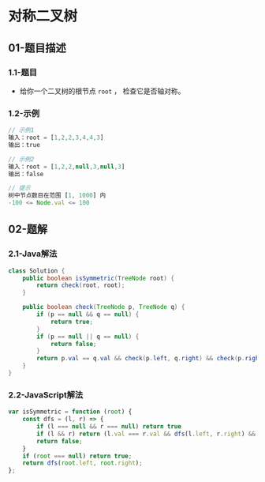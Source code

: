 # 对称二叉树

## 01-题目描述

### 1.1-题目

- 给你一个二叉树的根节点 `root` ， 检查它是否轴对称。

### 1.2-示例

```js
// 示例1
输入：root = [1,2,2,3,4,4,3]
输出：true

// 示例2
输入：root = [1,2,2,null,3,null,3]
输出：false

// 提示
树中节点数目在范围 [1, 1000] 内
-100 <= Node.val <= 100
```

## 02-题解

### 2.1-Java解法

```java
class Solution {
    public boolean isSymmetric(TreeNode root) {
        return check(root, root);
    }

    public boolean check(TreeNode p, TreeNode q) {
        if (p == null && q == null) {
            return true;
        }
        if (p == null || q == null) {
            return false;
        }
        return p.val == q.val && check(p.left, q.right) && check(p.right, q.left);
    }
}
```

### 2.2-JavaScript解法

```js
var isSymmetric = function (root) {
    const dfs = (l, r) => {
        if (l === null && r === null) return true
        if (l && r) return (l.val === r.val && dfs(l.left, r.right) && dfs(l.right, r.left))
        return false;
    }
    if (root === null) return true;
    return dfs(root.left, root.right);
};
```